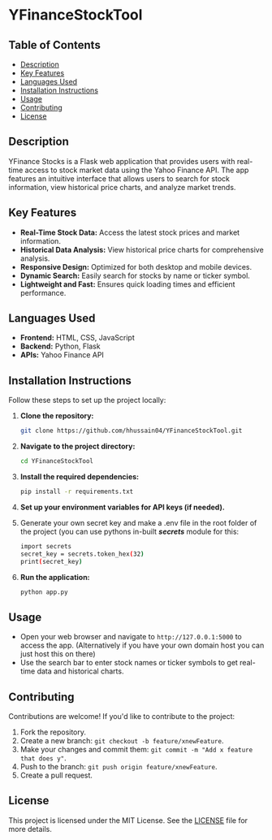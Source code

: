 # YFinanceStockTool

## Table of Contents
- [Description](#description)
- [Key Features](#key-features)
- [Languages Used](#languages-used)
- [Installation Instructions](#installation-instructions)
- [Usage](#usage)
- [Contributing](#contributing)
- [License](#license)

## Description
YFinance Stocks is a Flask web application that provides users with real-time access to stock market data using the Yahoo Finance API. The app features an intuitive interface that allows users to search for stock information, view historical price charts, and analyze market trends.

## Key Features
- **Real-Time Stock Data:** Access the latest stock prices and market information.
- **Historical Data Analysis:** View historical price charts for comprehensive analysis.
- **Responsive Design:** Optimized for both desktop and mobile devices.
- **Dynamic Search:** Easily search for stocks by name or ticker symbol.
- **Lightweight and Fast:** Ensures quick loading times and efficient performance.

## Languages Used
- **Frontend:** HTML, CSS, JavaScript
- **Backend:** Python, Flask
- **APIs:** Yahoo Finance API

## Installation Instructions
Follow these steps to set up the project locally:

1. **Clone the repository:**
   ```bash
   git clone https://github.com/hhussain04/YFinanceStockTool.git
   ```
2. **Navigate to the project directory:**
   ```bash
   cd YFinanceStockTool
   ```
3. **Install the required dependencies:**
   ```bash
   pip install -r requirements.txt
   ```
4. **Set up your environment variables for API keys (if needed).**

5. Generate your own secret key and make a .env file in the root folder of the project (you can use pythons in-built **_secrets_** module for this:
     ```bash
   import secrets
   secret_key = secrets.token_hex(32)
   print(secret_key)
   ```

7. **Run the application:**
   ```bash
   python app.py
   ```

## Usage
- Open your web browser and navigate to `http://127.0.0.1:5000` to access the app. (Alternatively if you have your own domain host you can just host this on there)
- Use the search bar to enter stock names or ticker symbols to get real-time data and historical charts.

## Contributing
Contributions are welcome! If you'd like to contribute to the project:
1. Fork the repository.
2. Create a new branch: `git checkout -b feature/xnewFeature`.
3. Make your changes and commit them: `git commit -m "Add x feature that does y"`.
4. Push to the branch: `git push origin feature/xnewFeature`.
5. Create a pull request.

## License
This project is licensed under the MIT License. See the [LICENSE](LICENSE) file for more details.
